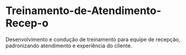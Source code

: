 # Treinamento-de-Atendimento-Recep-o
Desenvolvimento e condução de treinamento para equipe de recepção, padronizando atendimento e experiência do cliente.
